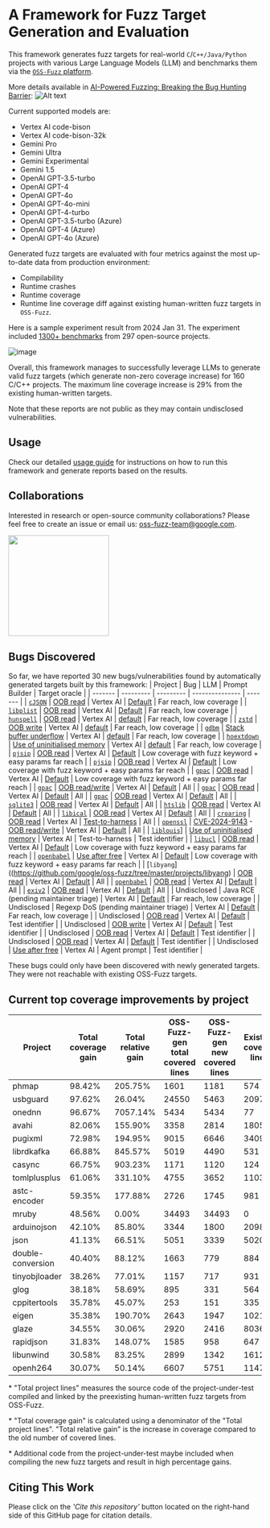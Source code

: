 # A Framework for Fuzz Target Generation and Evaluation

This framework generates fuzz targets for real-world `C`/`C++/Java/Python` projects with
various Large Language Models (LLM) and benchmarks them via the
[`OSS-Fuzz` platform](https://github.com/google/oss-fuzz).

More details available in [AI-Powered Fuzzing: Breaking the Bug Hunting Barrier](https://security.googleblog.com/2023/08/ai-powered-fuzzing-breaking-bug-hunting.html):
![Alt text](images/Overview.png "Overview")

Current supported models are:
- Vertex AI code-bison
- Vertex AI code-bison-32k
- Gemini Pro
- Gemini Ultra
- Gemini Experimental
- Gemini 1.5
- OpenAI GPT-3.5-turbo
- OpenAI GPT-4
- OpenAI GPT-4o
- OpenAI GPT-4o-mini
- OpenAI GPT-4-turbo
- OpenAI GPT-3.5-turbo (Azure)
- OpenAI GPT-4 (Azure)
- OpenAI GPT-4o (Azure)

Generated fuzz targets are evaluated with four metrics against the most up-to-date data from production environment:
- Compilability
- Runtime crashes
- Runtime coverage
- Runtime line coverage diff against existing human-written fuzz targets in `OSS-Fuzz`.

Here is a sample experiment result from 2024 Jan 31.
The experiment included [1300+ benchmarks](./benchmark-sets/all) from 297 open-source projects.

![image](https://github.com/google/oss-fuzz-gen/assets/759062/fa53698b-e44c-4b58-b5e7-798337c8b752)

Overall, this framework manages to successfully leverage LLMs to generate valid fuzz targets (which generate non-zero coverage increase)
for 160 C/C++ projects. The maximum line coverage increase is 29% from the existing human-written targets.

Note that these reports are not public as they may contain undisclosed vulnerabilities. 

## Usage

Check our detailed [usage guide](./USAGE.md) for instructions on how to run this framework and generate reports based on the results.

## Collaborations
Interested in research or open-source community collaborations?
Please feel free to create an issue or email us: oss-fuzz-team@google.com.

<img src="images/Collaboration.png" width="200" height="200">

## Bugs Discovered

So far, we have reported 30 new bugs/vulnerabilities found by automatically generated targets built
by this framework:
| Project |    Bug    |    LLM    | Prompt Builder | Target oracle |
| ------- | --------- | --------- | --------------- | ------- |
| [`cJSON`](https://github.com/google/oss-fuzz/tree/master/projects/cjson) | [OOB read](https://github.com/DaveGamble/cJSON/issues/800) | Vertex AI | [Default](prompts/template_xml) | Far reach, low coverage |
| [`libplist`](https://github.com/google/oss-fuzz/tree/master/projects/libplist) | [OOB read](https://github.com/libimobiledevice/libplist/issues/244) | Vertex AI | [Default](prompts/template_xml) | Far reach, low coverage |
| [`hunspell`](https://github.com/google/oss-fuzz/tree/master/projects/hunspell) | [OOB read](https://github.com/hunspell/hunspell/issues/996) | Vertex AI | [default](prompts/template_xml) | Far reach, low coverage |
| [`zstd`](https://github.com/google/oss-fuzz/tree/master/projects/zstd) | [OOB write](https://bugs.chromium.org/p/oss-fuzz/issues/detail?id=67497) | Vertex AI | [default](prompts/template_xml) | Far reach, low coverage |
| [`gdbm`](https://github.com/google/oss-fuzz/tree/master/projects/gdbm) | [Stack buffer underflow](https://bugs.chromium.org/p/oss-fuzz/issues/detail?id=67483) | Vertex AI | [default](prompts/template_xml) | Far reach, low coverage |
| [`hoextdown`](https://github.com/google/oss-fuzz/tree/master/projects/hoextdown) | [Use of uninitialised memory](https://bugs.chromium.org/p/oss-fuzz/issues/detail?id=67516) | Vertex AI | [default](prompts/template_xml) | Far reach, low coverage |
| [`pjsip`](https://github.com/google/oss-fuzz/tree/master/projects/pjsip) | [OOB read](https://bugs.chromium.org/p/oss-fuzz/issues/detail?id=71356) | Vertex AI | [Default](prompts/template_xml) | Low coverage with fuzz keyword + easy params far reach |
| [`pjsip`](https://github.com/google/oss-fuzz/tree/master/projects/pjsip)  | [OOB read](https://bugs.chromium.org/p/oss-fuzz/issues/detail?id=71357) | Vertex AI | [Default](prompts/template_xml) | Low coverage with fuzz keyword + easy params far reach |
| [`gpac`](https://github.com/google/oss-fuzz/tree/master/projects/gpac) | [OOB read](https://bugs.chromium.org/p/oss-fuzz/issues/detail?id=71358) | Vertex AI | [Default](prompts/template_xml) | Low coverage with fuzz keyword + easy params far reach |
| [`gpac`](https://github.com/google/oss-fuzz/tree/master/projects/gpac)  | [OOB read/write](https://bugs.chromium.org/p/oss-fuzz/issues/detail?id=71542) | Vertex AI | [Default](prompts/template_xml) | All |
| [`gpac`](https://github.com/google/oss-fuzz/tree/master/projects/gpac)  | [OOB read](https://bugs.chromium.org/p/oss-fuzz/issues/detail?id=71543) | Vertex AI | [Default](prompts/template_xml) | All |
| [`gpac`](https://github.com/google/oss-fuzz/tree/master/projects/gpac)  | [OOB read](https://bugs.chromium.org/p/oss-fuzz/issues/detail?id=71544) | Vertex AI | [Default](prompts/template_xml) | All |
| [`sqlite3`](https://github.com/google/oss-fuzz/tree/master/projects/sqlite3) | [OOB read](https://issues.oss-fuzz.com/issues/42538590) | Vertex AI | [Default](prompts/template_xml) | All |
| [`htslib`](https://github.com/google/oss-fuzz/tree/master/projects/htslib) | [OOB read](https://bugs.chromium.org/p/oss-fuzz/issues/detail?id=71740) | Vertex AI | [Default](prompts/template_xml) | All |
| [`libical`](https://github.com/google/oss-fuzz/tree/master/projects/libical) | [OOB read](https://bugs.chromium.org/p/oss-fuzz/issues/detail?id=71741) | Vertex AI | [Default](prompts/template_xml) | All |
| [`croaring`](https://github.com/google/oss-fuzz/tree/master/projects/croaring) | [OOB read](https://bugs.chromium.org/p/oss-fuzz/issues/detail?id=71738) | Vertex AI | [Test-to-harness](prompts/template_xml) | All |
| [`openssl`](https://github.com/google/oss-fuzz/tree/master/projects/openssl) | [CVE-2024-9143](https://www.cve.org/CVERecord?id=CVE-2024-9143) - [OOB read/write](https://g-issues.oss-fuzz.com/issues/42538437) | Vertex AI | [Default](prompts/template_xml) | All |
| [`liblouis`](https://github.com/google/oss-fuzz/tree/master/projects/liblouis)] | [Use of uninitialised memory](https://bugs.chromium.org/p/oss-fuzz/issues/detail?id=71354) | Vertex AI | Test-to-harness | Test identifier |
| [`libucl`](https://github.com/google/oss-fuzz/tree/master/projects/libucl) | [OOB read](https://bugs.chromium.org/p/oss-fuzz/issues/detail?id=71359) | Vertex AI | [Default](prompts/template_xml) | Low coverage with fuzz keyword + easy params far reach |
| [`openbabel`](https://github.com/google/oss-fuzz/tree/master/projects/openbabel) | [Use after free](https://bugs.chromium.org/p/oss-fuzz/issues/detail?id=71360) | Vertex AI | [Default](prompts/template_xml) | Low coverage with fuzz keyword + easy params far reach |
| [`libyang`]((https://github.com/google/oss-fuzz/tree/master/projects/libyang) | [OOB read](https://bugs.chromium.org/p/oss-fuzz/issues/detail?id=71619) | Vertex AI | [Default](prompts/template_xml) | All |
| [`openbabel`](https://github.com/google/oss-fuzz/tree/master/projects/openbabel) | [OOB read](https://bugs.chromium.org/p/oss-fuzz/issues/detail?id=71650) | Vertex AI | [Default](prompts/template_xml) | All |
| [`exiv2`](https://github.com/google/oss-fuzz/tree/master/projects/exiv2) | [OOB read](https://bugs.chromium.org/p/oss-fuzz/issues/detail?id=71759) | Vertex AI | [Default](prompts/template_xml) | All |
| Undisclosed | Java RCE (pending maintainer triage) | Vertex AI |  [Default](prompts/template_xml) | Far reach, low coverage |
| Undisclosed | Regexp DoS (pending maintainer triage) | Vertex AI |  [Default](prompts/template_xml) | Far reach, low coverage |
| Undisclosed | [OOB read](https://issues.oss-fuzz.com/issues/370872803) | Vertex AI | [Default](prompts/template_xml) | Test identifier |
| Undisclosed | [OOB write](https://issues.oss-fuzz.com/issues/378009361) | Vertex AI | [Default](prompts/template_xml) | Test identifier |
| Undisclosed | [OOB read](https://issues.oss-fuzz.com/issues/391234167) | Vertex AI | [Default](prompts/template_xml) | Test identifier |
| Undisclosed | [OOB read](https://issues.oss-fuzz.com/issues/391453674) | Vertex AI | [Default](prompts/template_xml) | Test identifier |
| Undisclosed | [Use after free](https://issues.oss-fuzz.com/issues/391456091) | Vertex AI | Agent prompt | Test identifier |

These bugs could only have been discovered with newly generated targets. They were not reachable with existing OSS-Fuzz targets.

## Current top coverage improvements by project

| Project | Total coverage gain	| Total relative gain	| OSS-Fuzz-gen total covered lines | OSS-Fuzz-gen new covered lines | Existing covered lines | Total project lines |
| --------| ------------------- | ------------------- | -------------------------------- | ------------------------------ | ---------------------- | ------------------- |
| phmap | 98.42% | 205.75% | 1601 | 1181 | 574 | 1120 |
| usbguard | 97.62% | 26.04% | 24550 | 5463 | 20979 | 3564 |
| onednn | 96.67% | 7057.14% | 5434 | 5434 | 77 | 210 |
| avahi | 82.06% | 155.90% | 3358 | 2814 | 1805 | 3046 |
| pugixml | 72.98% | 194.95% | 9015 | 6646 | 3409 | 7662 |
| librdkafka | 66.88% | 845.57% | 5019 | 4490 | 531 | 1169 |
| casync | 66.75% | 903.23% | 1171 | 1120 | 124 | 1678 |
| tomlplusplus | 61.06% | 331.10% | 4755 | 3652 | 1103 | 5981 |
| astc-encoder | 59.35% | 177.88% | 2726 | 1745 | 981 | 2940 |
| mruby | 48.56% | 0.00% | 34493 | 34493 | 0 | 71038 |
| arduinojson | 42.10% | 85.80% | 3344 | 1800 | 2098 | 4276 |
| json | 41.13% | 66.51% | 5051 | 3339 | 5020 | 8119 |
| double-conversion | 40.40% | 88.12% | 1663 | 779 | 884 | 1928 |
| tinyobjloader | 38.26% | 77.01% | 1157 | 717 | 931 | 1874 |
| glog | 38.18% | 58.69% | 895 | 331 | 564 | 867 |
| cppitertools | 35.78% | 45.07% | 253 | 151 | 335 | 422 |
| eigen | 35.38% | 190.70% | 2643 | 1947 | 1021 | 5503 |
| glaze | 34.55% | 30.06% | 2920 | 2416 | 8036 | 6993 |
| rapidjson | 31.83% | 148.07% | 1585 | 958 | 647 | 3010 |
| libunwind | 30.58% | 83.25% | 2899 | 1342 | 1612 | 4388 |
| openh264 | 30.07% | 50.14% | 6607 | 5751 | 11470 | 19123 |

\* "Total project lines" measures the source code of the project-under-test compiled and linked by the preexisting human-written fuzz targets from OSS-Fuzz. 

\* "Total coverage gain" is calculated using a denominator of the "Total project lines". "Total relative gain" is the increase in coverage compared to the old number of covered lines.

\* Additional code from the project-under-test maybe included when compiling the new fuzz targets and result in high percentage gains.

## Citing This Work
Please click on the _'Cite this repository'_ button located on the right-hand side of this GitHub page for citation details.
